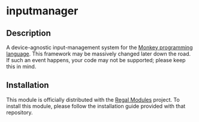 inputmanager
============

## Description
A device-agnostic input-management system for the [Monkey programming language](https://github.com/blitz-research/monkey). This framework may be massively changed later down the road. If such an event happens, your code may not be supported; please keep this in mind.

## Installation
This module is officially distributed with the [Regal Modules](https://github.com/Regal-Internet-Brothers/regal-modules#regal-modules) project. To install this module, please follow the installation guide provided with that repository.

